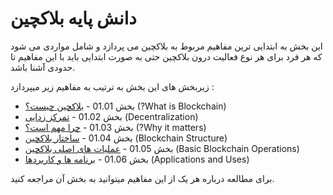 # دانش پایه بلاکچین

این بخش به ابتدایی ترین مفاهیم مربوط به بلاکچین می پردازد و شامل مواردی می شود که هر فرد برای هر نوع فعالیت درون بلاکچین حتی به صورت ابتدایی باید با این مفاهیم تا حدودی آشنا باشد. 

زیربخش های این بخش به ترتیب به مفاهیم زیر میپردازد :
- بخش 01.01 - [بلاکچین چیست؟](https://github.com/Naavo6/Blockchain-Developer-ir/tree/main/01-Basic-Blockchain-Knowledge/01.01-What-is-Blockchain) (?What is Blockchain)
- بخش 01.02 - [تمرکز زدایی](https://github.com/Naavo6/Blockchain-Developer-ir/tree/main/01-Basic-Blockchain-Knowledge/01.02-Decentralization) (Decentralization)
- بخش 01.03 - [چرا مهم است؟](https://github.com/Naavo6/Blockchain-Developer-ir/tree/main/01-Basic-Blockchain-Knowledge/01.03-Why-it-matters) (?Why it matters)
- بخش 01.04 - [ساختار بلاکچین](https://github.com/Naavo6/Blockchain-Developer-ir/tree/main/01-Basic-Blockchain-Knowledge/01.04-Blockchain-Structure) (Blockchain Structure)
- بخش 01.05 - [عملیات های اصلی بلاکچین](https://github.com/Naavo6/Blockchain-Developer-ir/tree/main/01-Basic-Blockchain-Knowledge/01.05-Basic-Blockchain-Operations) (Basic Blockchain Operations)
- بخش 01.06 - [برنامه ها و کاربردها](https://github.com/Naavo6/Blockchain-Developer-ir/tree/main/01-Basic-Blockchain-Knowledge/01.06-Applications-and-Uses) (Applications and Uses)

برای مطالعه درباره هر یک از این مفاهیم میتوانید به بخش آن مراجعه کنید.
